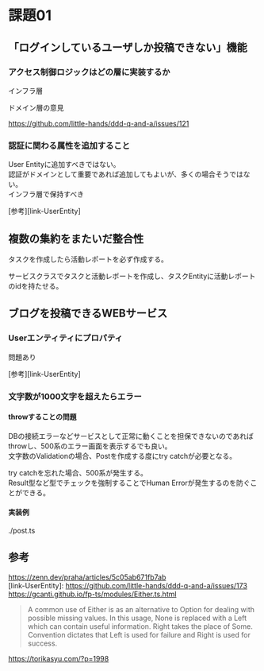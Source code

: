 # 課題01

## 「ログインしているユーザしか投稿できない」機能

### アクセス制御ロジックはどの層に実装するか

インフラ層

ドメイン層の意見  

<https://github.com/little-hands/ddd-q-and-a/issues/121>  

### 認証に関わる属性を追加すること

User Entityに追加すべきではない。  
認証がドメインとして重要であれば追加してもよいが、多くの場合そうではない。  
インフラ層で保持すべき  

[参考][link-UserEntity]  

## 複数の集約をまたいだ整合性

タスクを作成したら活動レポートを必ず作成する。  

サービスクラスでタスクと活動レポートを作成し、タスクEntityに活動レポートのidを持たせる。  

## ブログを投稿できるWEBサービス

### Userエンティティにプロパティ

問題あり  

[参考][link-UserEntity]  

### 文字数が1000文字を超えたらエラー

#### throwすることの問題

DBの接続エラーなどサービスとして正常に動くことを担保できないのであればthrowし、500系のエラー画面を表示するでも良い。  
文字数のValidationの場合、Postを作成する度にtry catchが必要となる。  

try catchを忘れた場合、500系が発生する。  
Result型など型でチェックを強制することでHuman Errorが発生するのを防ぐことができる。  

#### 実装例

./post.ts

## 参考

<https://zenn.dev/praha/articles/5c05ab671fb7ab>  
[link-UserEntity]: https://github.com/little-hands/ddd-q-and-a/issues/173  
<https://gcanti.github.io/fp-ts/modules/Either.ts.html>  

> A common use of Either is as an alternative to Option for dealing with possible missing values. In this usage, None is replaced with a Left which can contain useful information. Right takes the place of Some. Convention dictates that Left is used for failure and Right is used for success.

<https://torikasyu.com/?p=1998>  
